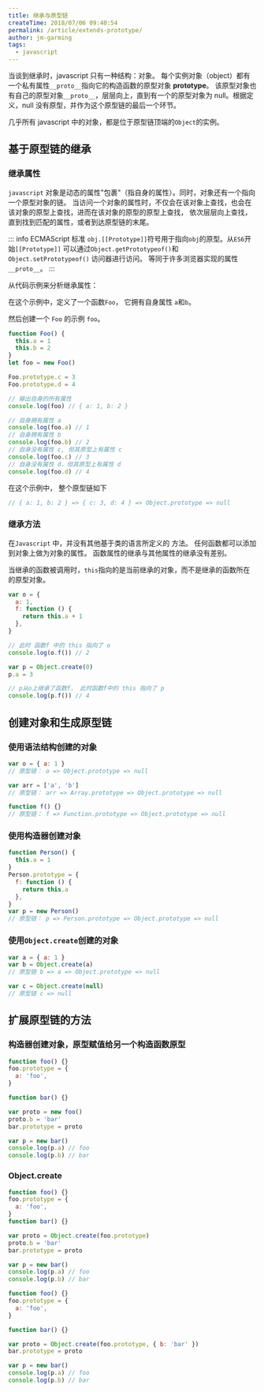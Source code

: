 ```yaml
---
title: 继承与原型链
createTime: 2018/07/06 09:40:54
permalink: /article/extends-prototype/
author: jm-garming
tags:
  - javascript
---
```


当谈到继承时，javascript 只有一种结构：对象。
每个实例对象（object）都有一个私有属性`__proto__`指向它的构造函数的原型对象 **prototype**。
该原型对象也有自己的原型对象`__proto__`，层层向上，直到有一个的原型对象为 null。根据定义，null 没有原型，并作为这个原型链的最后一个环节。

<!-- more -->

几乎所有 javascript 中的对象，都是位于原型链顶端的`Object`的实例。

## 基于原型链的继承

### 继承属性

`javascript` 对象是动态的属性"包裹"（指自身的属性）。同时，对象还有一个指向一个原型对象的链。
当访问一个对象的属性时，不仅会在该对象上查找，也会在该对象的原型上查找，进而在该对象的原型的原型上查找，
依次层层向上查找，直到找到匹配的属性，或者到达原型链的末尾。

::: info ECMAScript 标准
`obj.[[Prototype]]`符号用于指向`obj`的原型。从`ES6`开始`[[Prototype]]`
可以通过`Object.getPrototypeof()`和 `Object.setPrototypeof()` 访问器进行访问。
等同于许多浏览器实现的属性`__proto__`。
:::

从代码示例来分析继承属性：

在这个示例中，定义了一个函数`Foo`， 它拥有自身属性 `a`和`b`。

然后创建一个 `Foo` 的示例 `foo`。

```js
function Foo() {
  this.a = 1
  this.b = 2
}
let foo = new Foo()

Foo.prototype.c = 3
Foo.prototype.d = 4

// 输出自身的所有属性
console.log(foo) // { a: 1, b: 2 }

// 自身拥有属性 a
console.log(foo.a) // 1
// 自身拥有属性 b
console.log(foo.b) // 2
// 自身没有属性 c, 但其原型上有属性 c
console.log(foo.c) // 3
// 自身没有属性 d，但其原型上有属性 d
console.log(foo.d) // 4
```

在这个示例中， 整个原型链如下

```js
// { a: 1, b: 2 } => { c: 3, d: 4 } => Object.prototype => null
```

### 继承方法

在`Javascript` 中，并没有其他基于类的语言所定义的 方法。
任何函数都可以添加到对象上做为对象的属性。
函数属性的继承与其他属性的继承没有差别。

当继承的函数被调用时，`this`指向的是当前继承的对象，而不是继承的函数所在的原型对象。

```js
var o = {
  a: 1,
  f: function () {
    return this.a + 1
  },
}

// 此时 函数f 中的 this 指向了 o
console.log(o.f()) // 2

var p = Object.create(0)
p.a = 3

// p从o上继承了函数f， 此时函数f中的 this 指向了 p
console.log(p.f()) // 4
```

## 创建对象和生成原型链

### 使用语法结构创建的对象

```js
var o = { a: 1 }
// 原型链： o => Object.prototype => null

var arr = ['a', 'b']
// 原型链： arr => Array.prototype => Object.prototype => null

function f() {}
// 原型链： f => Function.prototype => Object.prototype => null
```

### 使用构造器创建对象

```js
function Person() {
  this.a = 1
}
Person.prototype = {
  f: function () {
    return this.a
  },
}
var p = new Person()
// 原型链： p => Person.prototype => Object.prototype => null
```

### 使用`Object.create`创建的对象

```js
var a = { a: 1 }
var b = Object.create(a)
// 原型链 b => a => Object.prototype => null

var c = Object.create(null)
// 原型链 c => null
```

## 扩展原型链的方法

### 构造器创建对象，原型赋值给另一个构造函数原型

```js
function foo() {}
foo.prototype = {
  a: 'foo',
}

function bar() {}

var proto = new foo()
proto.b = 'bar'
bar.prototype = proto

var p = new bar()
console.log(p.a) // foo
console.log(p.b) // bar
```

### Object.create

```js
function foo() {}
foo.prototype = {
  a: 'foo',
}
function bar() {}

var proto = Object.create(foo.prototype)
proto.b = 'bar'
bar.prototype = proto

var p = new bar()
console.log(p.a) // foo
console.log(p.b) // bar
```

```js
function foo() {}
foo.prototype = {
  a: 'foo',
}

function bar() {}

var proto = Object.create(foo.prototype, { b: 'bar' })
bar.prototype = proto

var p = new bar()
console.log(p.a) // foo
console.log(p.b) // bar
```
